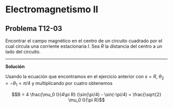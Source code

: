 # Electromagnetismo II
## Problema T12-03

Encontrar el campo magnético en el centro de un circuito cuadrado por el cual
circula una corriente estacionaria $`I`$. Sea $`R`$ la distancia del centro a
un lado del circuito.

---

**Solución**

Usando la ecuación que encontramos en el ejercicio anterior con $`s = R`$,
$`\theta_2 = -\theta_1 = \pi/4`$ y multiplicando por cuatro obtenemos

```math
B 
= 4 \frac{\mu_0 I}{4\pi R} (\sin(\pi/4) - \sin(-\pi/4)
= \frac{\sqrt{2} \mu_0 I}{\pi R}
```
